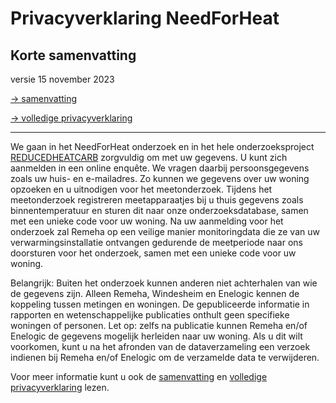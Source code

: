 # Privacyverklaring NeedForHeat

## Korte samenvatting

versie 15 november 2023

[→ samenvatting](../../privacy-summary/)

[→ volledige privacyverklaring](../../privacy-full/)

---

We gaan in het NeedForHeat onderzoek en in het hele onderzoeksproject [REDUCEDHEATCARB](https://edu.nl/gutuc) zorgvuldig om met uw gegevens. U kunt zich aanmelden in een online enquête. We vragen daarbij persoonsgegevens zoals uw huis- en e-mailadres. Zo kunnen we gegevens over uw woning opzoeken en u uitnodigen voor het meetonderzoek. Tijdens het meetonderzoek registreren meetapparaatjes bij u thuis gegevens zoals binnentemperatuur en sturen dit naar onze onderzoeksdatabase, samen met een unieke code voor uw woning. Na uw aanmelding voor het onderzoek zal Remeha op een veilige manier monitoringdata die ze van uw verwarmingsinstallatie ontvangen gedurende de meetperiode naar ons doorsturen voor het onderzoek, samen met een unieke code voor uw woning. 

Belangrijk: Buiten het onderzoek kunnen anderen niet achterhalen van wie de gegevens zijn. Alleen Remeha, Windesheim en Enelogic kennen de koppeling tussen metingen en woningen. De gepubliceerde informatie in rapporten en wetenschappelijke publicaties onthult geen specifieke woningen of personen. Let op: zelfs na publicatie kunnen Remeha en/of Enelogic de gegevens mogelijk herleiden naar uw woning. Als u dit wilt voorkomen, kunt u na het afronden van de dataverzameling een verzoek indienen bij Remeha en/of Enelogic om de verzamelde data te verwijderen.

Voor meer informatie kunt u ook de [samenvatting](../../privacy-summary/) en [volledige privacyverklaring](../../privacy-full/) lezen.